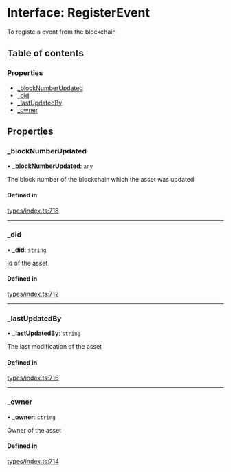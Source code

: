 # Interface: RegisterEvent

To registe a event from the blockchain

## Table of contents

### Properties

- [\_blockNumberUpdated](RegisterEvent.md#_blocknumberupdated)
- [\_did](RegisterEvent.md#_did)
- [\_lastUpdatedBy](RegisterEvent.md#_lastupdatedby)
- [\_owner](RegisterEvent.md#_owner)

## Properties

### \_blockNumberUpdated

• **\_blockNumberUpdated**: `any`

The block number of the blockchain which the asset was updated

#### Defined in

[types/index.ts:718](https://github.com/nevermined-io/components-catalog/blob/89449f9/lib/src/types/index.ts#L718)

___

### \_did

• **\_did**: `string`

Id of the asset

#### Defined in

[types/index.ts:712](https://github.com/nevermined-io/components-catalog/blob/89449f9/lib/src/types/index.ts#L712)

___

### \_lastUpdatedBy

• **\_lastUpdatedBy**: `string`

The last modification of the asset

#### Defined in

[types/index.ts:716](https://github.com/nevermined-io/components-catalog/blob/89449f9/lib/src/types/index.ts#L716)

___

### \_owner

• **\_owner**: `string`

Owner of the asset

#### Defined in

[types/index.ts:714](https://github.com/nevermined-io/components-catalog/blob/89449f9/lib/src/types/index.ts#L714)
